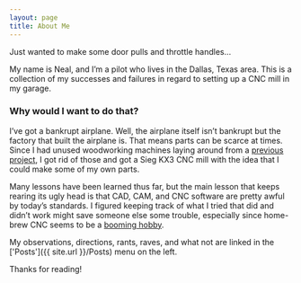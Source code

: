 ```yaml
---
layout: page
title: About Me
---
```

<p class="message">
Just wanted to make some door pulls and throttle handles…
</p>

My name is Neal, and I’m a pilot who lives in the Dallas, Texas area.  This is a collection of my successes and failures in regard to setting up a CNC mill in my garage.  

### Why would I want to do that?

I’ve got a bankrupt airplane.  Well, the airplane itself isn’t bankrupt but the factory that built the airplane is.  That means parts can be scarce at times.  Since I had unused woodworking machines laying around from a [previous](http://imgur.com/a/4Ft9R) [project](http://imgur.com/a/m1hWI), I got rid of those and got a Sieg KX3 CNC mill with the idea that I could make some of my own parts.

Many lessons have been learned thus far, but the main lesson that keeps rearing its ugly head is that CAD, CAM, and CNC software are pretty awful by today’s standards.  I figured keeping track of what I tried that did and didn’t work might save someone else some trouble, especially since home-brew CNC seems to be a [booming hobby](https://www.youtube.com/results?search_query=home+CNC).

My observations, directions, rants, raves, and what not are linked in the ['Posts']({{ site.url }}/Posts) menu on the left.

Thanks for reading!
